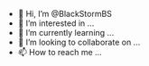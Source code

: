 - 👋 Hi, I’m @BlackStormBS
- 👀 I’m interested in ...
- 🌱 I’m currently learning ...
- 💞️ I’m looking to collaborate on ...
- 📫 How to reach me ...

<!---
BlackStormBS/BlackStormBS is a ✨ special ✨ repository because its `README.md` (this file) appears on your GitHub profile.
You can click the Preview link to take a look at your changes.
--->
